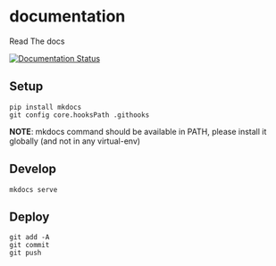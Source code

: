 # documentation
Read The docs

[![Documentation Status](https://readthedocs.org/projects/parc-documentation/badge/?version=latest)](https://parc-documentation.readthedocs.io/en/latest/?badge=latest)


## Setup
```
pip install mkdocs
git config core.hooksPath .githooks
```
**NOTE**: mkdocs command should be available in PATH, please install it globally (and not in any virtual-env)

## Develop
```
mkdocs serve
```

## Deploy
```
git add -A
git commit
git push
```
